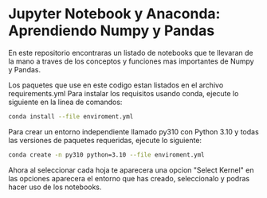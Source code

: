 # Jupyter Notebook y Anaconda: Aprendiendo Numpy y Pandas
En este repositorio encontraras un listado de notebooks que te llevaran de la mano a traves de los conceptos y funciones mas importantes de Numpy y Pandas.

Los paquetes que use en este codigo estan listados en el archivo requirements.yml 
Para instalar los requisitos usando conda, ejecute lo siguiente en la línea de comandos:

```sh
conda install --file enviroment.yml
```

Para crear un entorno independiente llamado py310 con Python 3.10 y todas las versiones de paquetes requeridas, ejecute lo siguiente:

```sh
conda create -n py310 python=3.10 --file enviroment.yml
```

Ahora al seleccionar cada hoja te aparecera una opcion "Select Kernel"
en las opciones aparecera el entorno que has creado, seleccionalo y podras hacer uso de los notebooks.